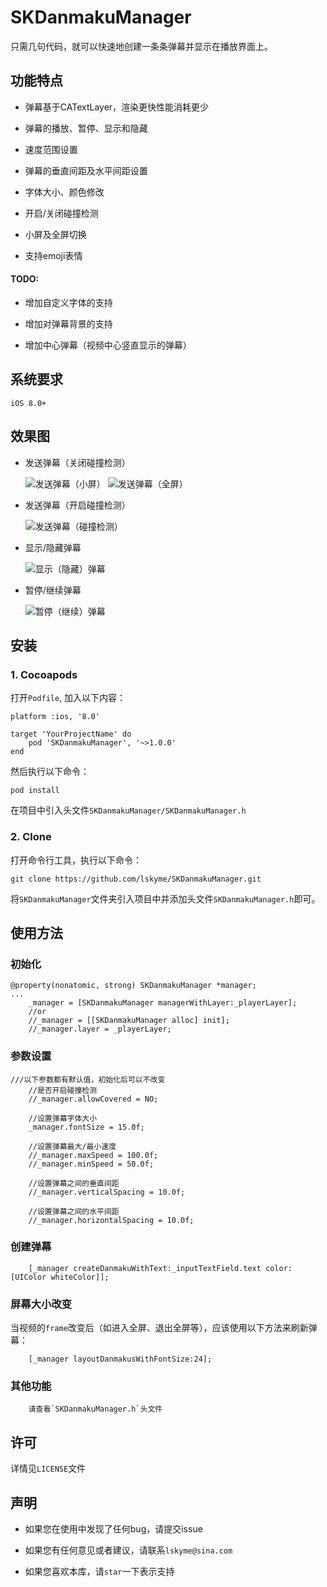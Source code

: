 # SKDanmakuManager

只需几句代码，就可以快速地创建一条条弹幕并显示在播放界面上。

## 功能特点
- 弹幕基于CATextLayer，渲染更快性能消耗更少

- 弹幕的播放、暂停、显示和隐藏

- 速度范围设置

- 弹幕的垂直间距及水平间距设置

- 字体大小、颜色修改

- 开启/关闭碰撞检测

- 小屏及全屏切换

- 支持emoji表情 

#### TODO:
- 增加自定义字体的支持

- 增加对弹幕背景的支持

- 增加中心弹幕（视频中心竖直显示的弹幕）

## 系统要求
	iOS 8.0+
## 效果图
- 发送弹幕（关闭碰撞检测）

  ![发送弹幕（小屏）](https://github.com/lskyme/SKDanmakuManager/blob/master/Gif/%E6%95%88%E6%9E%9C%E5%9B%BE-%E5%8F%91%E9%80%81%E5%BC%B9%E5%B9%95%EF%BC%88%E5%B0%8F%E5%B1%8F%EF%BC%89.gif?raw=true)
  ![发送弹幕（全屏）](https://github.com/lskyme/SKDanmakuManager/blob/master/Gif/%E6%95%88%E6%9E%9C%E5%9B%BE-%E5%8F%91%E9%80%81%E5%BC%B9%E5%B9%95%EF%BC%88%E5%85%A8%E5%B1%8F%EF%BC%89.gif?raw=true)
  
- 发送弹幕（开启碰撞检测）

  ![发送弹幕（碰撞检测）](https://github.com/lskyme/SKDanmakuManager/blob/master/Gif/%E6%95%88%E6%9E%9C%E5%9B%BE-%E5%8F%91%E9%80%81%E5%BC%B9%E5%B9%95%EF%BC%88%E7%A2%B0%E6%92%9E%E6%A3%80%E6%B5%8B%EF%BC%89.gif?raw=true)

- 显示/隐藏弹幕

  ![显示（隐藏）弹幕](https://github.com/lskyme/SKDanmakuManager/blob/master/Gif/%E6%95%88%E6%9E%9C%E5%9B%BE-%E6%98%BE%E7%A4%BA%EF%BC%88%E9%9A%90%E8%97%8F%EF%BC%89%E5%BC%B9%E5%B9%95.gif?raw=true)

- 暂停/继续弹幕

  ![暂停（继续）弹幕](https://github.com/lskyme/SKDanmakuManager/blob/master/Gif/%E6%95%88%E6%9E%9C%E5%9B%BE-%E6%9A%82%E5%81%9C%EF%BC%88%E7%BB%A7%E7%BB%AD%EF%BC%89%E5%BC%B9%E5%B9%95.gif?raw=true)

## 安装
### 1. Cocoapods
打开`Podfile`, 加入以下内容：

```
platform :ios, '8.0'

target 'YourProjectName' do
    pod 'SKDanmakuManager', '~>1.0.0'
end
```
然后执行以下命令：
```
pod install
```
在项目中引入头文件`SKDanmakuManager/SKDanmakuManager.h`
### 2. Clone
打开命令行工具，执行以下命令：

```
git clone https://github.com/lskyme/SKDanmakuManager.git
```
将`SKDanmakuManager`文件夹引入项目中并添加头文件`SKDanmakuManager.h`即可。
## 使用方法
### 初始化
```
@property(nonatomic, strong) SKDanmakuManager *manager;
...
    _manager = [SKDanmakuManager managerWithLayer:_playerLayer];
	//or
    //_manager = [[SKDanmakuManager alloc] init];
    //_manager.layer = _playerLayer;
```
### 参数设置
```
///以下参数都有默认值，初始化后可以不改变
	//是否开启碰撞检测
    //_manager.allowCovered = NO;
    
    //设置弹幕字体大小
    _manager.fontSize = 15.0f;
    
    //设置弹幕最大/最小速度
    //_manager.maxSpeed = 100.0f;
    //_manager.minSpeed = 50.0f;
    
    //设置弹幕之间的垂直间距
    //_manager.verticalSpacing = 10.0f;
    
    //设置弹幕之间的水平间距
    //_manager.horizontalSpacing = 10.0f;
```

### 创建弹幕
```
	[_manager createDanmakuWithText:_inputTextField.text color:[UIColor whiteColor]];
```

### 屏幕大小改变
当视频的`frame`改变后（如进入全屏、退出全屏等），应该使用以下方法来刷新弹幕：

```
	[_manager layoutDanmakusWithFontSize:24];
```
### 其他功能
```
	请查看`SKDanmakuManager.h`头文件
```
## 许可
详情见`LICENSE`文件
## 声明
- 如果您在使用中发现了任何bug，请提交issue

- 如果您有任何意见或者建议，请联系`lskyme@sina.com`

- 如果您喜欢本库，请`star`一下表示支持

